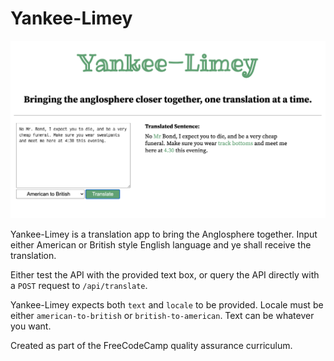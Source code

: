 # Yankee-Limey

![preview image](preview.png)

Yankee-Limey is a translation app to bring the Anglosphere together. Input either American or British style English language and ye shall receive the translation.

Either test the API with the provided text box, or query the API directly with a `POST` request to `/api/translate`.

Yankee-Limey expects both `text` and `locale` to be provided. Locale must be either `american-to-british` or `british-to-american`. Text can be whatever you want.

Created as part of the FreeCodeCamp quality assurance curriculum.